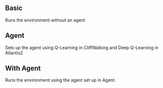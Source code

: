 ## Basic
Runs the environment without an agent

## Agent
Sets up the agent using Q-Learning in CliffWalking and Deep Q-Learning in Atlantis2

## With Agent
Runs the environment using the agent set up in Agent.

